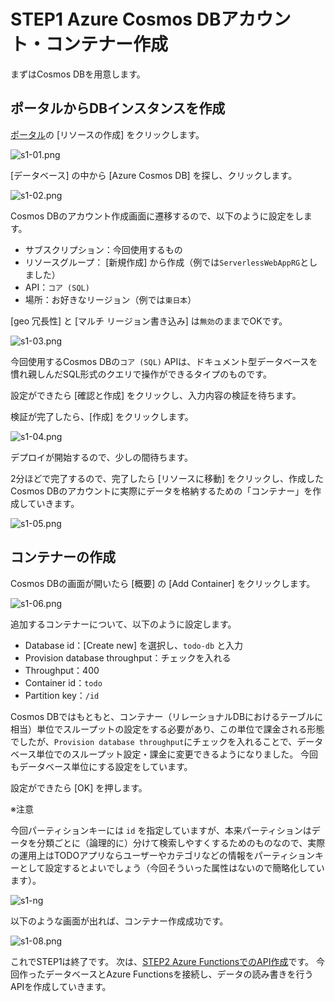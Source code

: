 # STEP1 Azure Cosmos DBアカウント・コンテナー作成
まずはCosmos DBを用意します。

## ポータルからDBインスタンスを作成

[ポータル](https://portal.azure.com)の [リソースの作成] をクリックします。

![s1-01.png](images/s1-01.png)


[データベース] の中から [Azure Cosmos DB] を探し、クリックします。

![s1-02.png](images/s1-02.png)

Cosmos DBのアカウント作成画面に遷移するので、以下のように設定をします。

- サブスクリプション：今回使用するもの
- リソースグループ： [新規作成] から作成（例では`ServerlessWebAppRG`としました）
- API：`コア (SQL)`
- 場所：お好きなリージョン（例では`東日本`）

[geo 冗長性] と [マルチ リージョン書き込み] は`無効`のままでOKです。

![s1-03.png](images/s1-03.png)

今回使用するCosmos DBの`コア (SQL)` APIは、ドキュメント型データベースを慣れ親しんだSQL形式のクエリで操作ができるタイプのものです。

設定ができたら [確認と作成] をクリックし、入力内容の検証を待ちます。

検証が完了したら、[作成] をクリックします。

![s1-04.png](images/s1-04.png)

デプロイが開始するので、少しの間待ちます。

2分ほどで完了するので、完了したら [リソースに移動] をクリックし、作成したCosmos DBのアカウントに実際にデータを格納するための「コンテナー」を作成していきます。

![s1-05.png](images/s1-05.png)

## コンテナーの作成

Cosmos DBの画面が開いたら [概要] の [Add Container] をクリックします。

![s1-06.png](images/s1-06.png)

追加するコンテナーについて、以下のように設定します。

- Database id：[Create new] を選択し、`todo-db` と入力
- Provision database throughput：チェックを入れる
- Throughput：400
- Container id：`todo`
- Partition key：`/id`

Cosmos DBではもともと、コンテナー（リレーショナルDBにおけるテーブルに相当）単位でスループットの設定をする必要があり、この単位で課金される形態でしたが、`Provision database throughput`にチェックを入れることで、データベース単位でのスループット設定・課金に変更できるようになりました。
今回もデータベース単位にする設定をしています。

設定ができたら [OK] を押します。

※注意

今回パーティションキーには `id` を指定していますが、本来パーティションはデータを分類ごとに（論理的に）分けて検索しやすくするためのものなので、実際の運用上はTODOアプリならユーザーやカテゴリなどの情報をパーティションキーとして設定するとよいでしょう（今回そういった属性はないので簡略化しています）。

![s1-ng](images/s1-07.png)

以下のような画面が出れば、コンテナー作成成功です。

![s1-08.png](images/s1-08.png)

これでSTEP1は終了です。
次は、[STEP2 Azure FunctionsでのAPI作成](../step2-functionapp/README.md)です。
今回作ったデータベースとAzure Functionsを接続し、データの読み書きを行うAPIを作成していきます。
